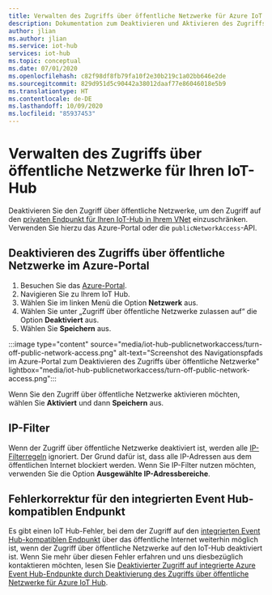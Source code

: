 ```yaml
---
title: Verwalten des Zugriffs über öffentliche Netzwerke für Azure IoT Hub
description: Dokumentation zum Deaktivieren und Aktivieren des Zugriffs über öffentliche Netzwerke für IoT Hub
author: jlian
ms.author: jlian
ms.service: iot-hub
services: iot-hub
ms.topic: conceptual
ms.date: 07/01/2020
ms.openlocfilehash: c82f98df8fb79fa10f2e30b219c1a02bb646e2de
ms.sourcegitcommit: 829d951d5c90442a38012daaf77e86046018e5b9
ms.translationtype: HT
ms.contentlocale: de-DE
ms.lasthandoff: 10/09/2020
ms.locfileid: "85937453"
---
```

# <a name="managing-public-network-access-for-your-iot-hub"></a>Verwalten des Zugriffs über öffentliche Netzwerke für Ihren IoT-Hub

Deaktivieren Sie den Zugriff über öffentliche Netzwerke, um den Zugriff auf den [privaten Endpunkt für Ihren IoT-Hub in Ihrem VNet](virtual-network-support.md) einzuschränken. Verwenden Sie hierzu das Azure-Portal oder die `publicNetworkAccess`-API. 

## <a name="turn-off-public-network-access-using-azure-portal"></a>Deaktivieren des Zugriffs über öffentliche Netzwerke im Azure-Portal

1. Besuchen Sie das [Azure-Portal](https://portal.azure.com).
2. Navigieren Sie zu Ihrem IoT Hub.
3. Wählen Sie im linken Menü die Option **Netzwerk** aus.
4. Wählen Sie unter „Zugriff über öffentliche Netzwerke zulassen auf“ die Option **Deaktiviert** aus.
5. Wählen Sie **Speichern** aus.

:::image type="content" source="media/iot-hub-publicnetworkaccess/turn-off-public-network-access.png" alt-text="Screenshot des Navigationspfads im Azure-Portal zum Deaktivieren des Zugriffs über öffentliche Netzwerke" lightbox="media/iot-hub-publicnetworkaccess/turn-off-public-network-access.png":::

Wenn Sie den Zugriff über öffentliche Netzwerke aktivieren möchten, wählen Sie **Aktiviert** und dann **Speichern** aus.

## <a name="ip-filter"></a>IP-Filter 

Wenn der Zugriff über öffentliche Netzwerke deaktiviert ist, werden alle [IP-Filterregeln](iot-hub-ip-filtering.md) ignoriert. Der Grund dafür ist, dass alle IP-Adressen aus dem öffentlichen Internet blockiert werden. Wenn Sie IP-Filter nutzen möchten, verwenden Sie die Option **Ausgewählte IP-Adressbereiche**.

## <a name="bug-fix-with-built-in-event-hub-compatible-endpoint"></a>Fehlerkorrektur für den integrierten Event Hub-kompatiblen Endpunkt

Es gibt einen IoT Hub-Fehler, bei dem der Zugriff auf den [integrierten Event Hub-kompatiblen Endpunkt](iot-hub-devguide-messages-read-builtin.md) über das öffentliche Internet weiterhin möglich ist, wenn der Zugriff über öffentliche Netzwerke auf den IoT-Hub deaktiviert ist. Wenn Sie mehr über diesen Fehler erfahren und uns diesbezüglich kontaktieren möchten, lesen Sie [Deaktivierter Zugriff auf integrierte Azure Event Hub-Endpunkte durch Deaktivierung des Zugriffs über öffentliche Netzwerke für Azure IoT Hub](https://azure.microsoft.com/updates/iot-hub-public-network-access-bug-fix).